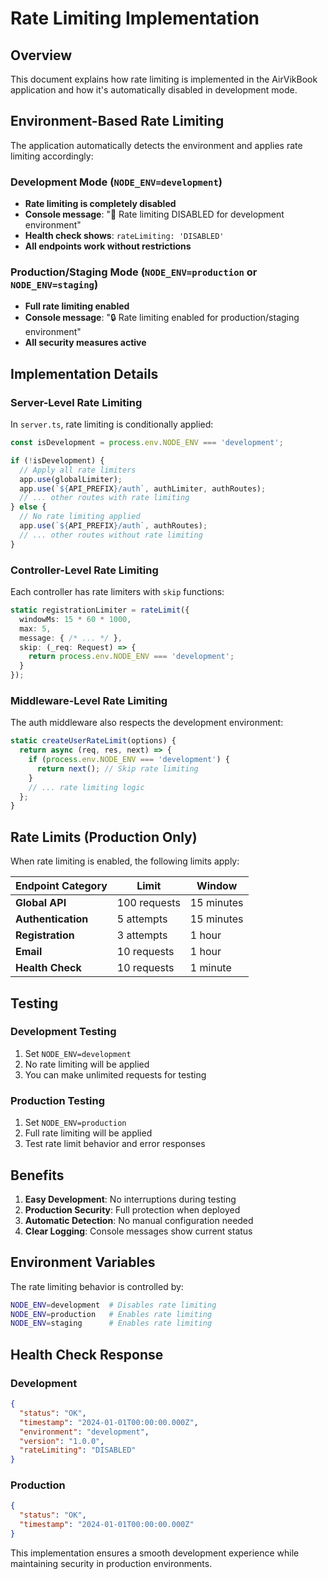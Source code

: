 # Rate Limiting Implementation

## Overview

This document explains how rate limiting is implemented in the AirVikBook application and how it's automatically disabled in development mode.

## Environment-Based Rate Limiting

The application automatically detects the environment and applies rate limiting accordingly:

### Development Mode (`NODE_ENV=development`)
- **Rate limiting is completely disabled**
- **Console message**: "🚀 Rate limiting DISABLED for development environment"
- **Health check shows**: `rateLimiting: 'DISABLED'`
- **All endpoints work without restrictions**

### Production/Staging Mode (`NODE_ENV=production` or `NODE_ENV=staging`)
- **Full rate limiting enabled**
- **Console message**: "🔒 Rate limiting enabled for production/staging environment"
- **All security measures active**

## Implementation Details

### Server-Level Rate Limiting

In `server.ts`, rate limiting is conditionally applied:

```typescript
const isDevelopment = process.env.NODE_ENV === 'development';

if (!isDevelopment) {
  // Apply all rate limiters
  app.use(globalLimiter);
  app.use(`${API_PREFIX}/auth`, authLimiter, authRoutes);
  // ... other routes with rate limiting
} else {
  // No rate limiting applied
  app.use(`${API_PREFIX}/auth`, authRoutes);
  // ... other routes without rate limiting
}
```

### Controller-Level Rate Limiting

Each controller has rate limiters with `skip` functions:

```typescript
static registrationLimiter = rateLimit({
  windowMs: 15 * 60 * 1000,
  max: 5,
  message: { /* ... */ },
  skip: (_req: Request) => {
    return process.env.NODE_ENV === 'development';
  }
});
```

### Middleware-Level Rate Limiting

The auth middleware also respects the development environment:

```typescript
static createUserRateLimit(options) {
  return async (req, res, next) => {
    if (process.env.NODE_ENV === 'development') {
      return next(); // Skip rate limiting
    }
    // ... rate limiting logic
  };
}
```

## Rate Limits (Production Only)

When rate limiting is enabled, the following limits apply:

| Endpoint Category | Limit | Window |
|------------------|-------|---------|
| **Global API** | 100 requests | 15 minutes |
| **Authentication** | 5 attempts | 15 minutes |
| **Registration** | 3 attempts | 1 hour |
| **Email** | 10 requests | 1 hour |
| **Health Check** | 10 requests | 1 minute |

## Testing

### Development Testing
1. Set `NODE_ENV=development`
2. No rate limiting will be applied
3. You can make unlimited requests for testing

### Production Testing
1. Set `NODE_ENV=production`
2. Full rate limiting will be applied
3. Test rate limit behavior and error responses

## Benefits

1. **Easy Development**: No interruptions during testing
2. **Production Security**: Full protection when deployed
3. **Automatic Detection**: No manual configuration needed
4. **Clear Logging**: Console messages show current status

## Environment Variables

The rate limiting behavior is controlled by:

```bash
NODE_ENV=development  # Disables rate limiting
NODE_ENV=production   # Enables rate limiting
NODE_ENV=staging      # Enables rate limiting
```

## Health Check Response

### Development
```json
{
  "status": "OK",
  "timestamp": "2024-01-01T00:00:00.000Z",
  "environment": "development",
  "version": "1.0.0",
  "rateLimiting": "DISABLED"
}
```

### Production
```json
{
  "status": "OK",
  "timestamp": "2024-01-01T00:00:00.000Z"
}
```

This implementation ensures a smooth development experience while maintaining security in production environments.
